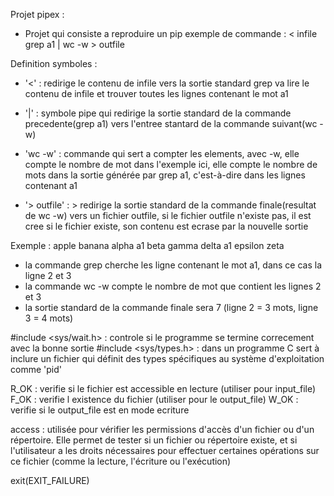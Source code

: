 Projet pipex :
- Projet qui consiste a reproduire un pip
  exemple de commande : < infile grep a1 | wc -w > outfile

Definition symboles :
- '<' : redirige le contenu de infile vers la sortie standard
		grep va lire le contenu de infile et trouver toutes les lignes contenant le mot a1

- '|' : symbole pipe qui redirige la sortie standard de la commande precedente(grep a1) vers
		l'entree stantard de la commande suivant(wc -w)

- 'wc -w' : commande qui sert a compter les elements, avec -w, elle compte le nombre de mot
			dans l'exemple ici, elle compte le nombre de mots dans la sortie générée par grep a1, c'est-à-dire dans les lignes contenant a1

- '> outfile' : > redirige la sortie standard de la commande finale(resultat de wc -w) vers un
				fichier outfile, si le fichier outfile n'existe pas, il est cree
				si le fichier existe, son contenu est ecrase par la nouvelle sortie

Exemple :
apple banana
alpha a1 beta
gamma delta a1 epsilon
zeta

- la commande grep cherche les ligne contenant le mot a1, dans ce cas la ligne 2 et 3
- la commande wc -w compte le nombre de mot que contient les lignes 2 et 3
- la sortie standard de la commande finale sera 7 (ligne 2 = 3 mots, ligne 3 = 4 mots)

#include <sys/wait.h> : controle si le programme se termine correcement avec la bonne sortie
#include <sys/types.h> : dans un programme C sert à inclure un fichier qui définit des types spécifiques au système d'exploitation comme 'pid'

R_OK : verifie si le fichier est accessible en lecture (utiliser pour input_file)
F_OK : verifie l existence du fichier (utiliser pour le output_file)
W_OK : verifie si le output_file est en mode ecriture

access : utilisée pour vérifier les permissions d'accès d'un fichier ou d'un répertoire. Elle permet de tester si un fichier ou répertoire existe, et si l'utilisateur a les droits nécessaires pour effectuer certaines opérations sur ce fichier (comme la lecture, l'écriture ou l'exécution)

exit(EXIT_FAILURE)
